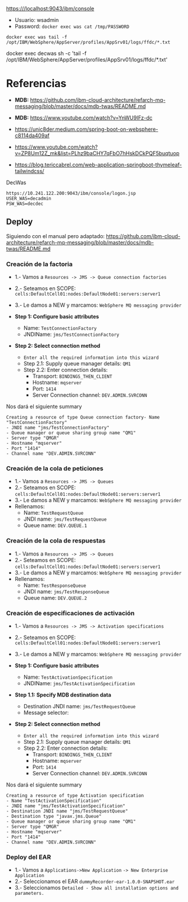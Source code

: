 

[https:///localhost:9043/ibm/console](https:///localhost:9043/ibm/console)

* Usuario: wsadmin
* Password: `docker exec was cat /tmp/PASSWORD`


`docker exec was tail -f /opt/IBM/WebSphere/AppServer/profiles/AppSrv01/logs/ffdc/*.txt`

docker exec decwas sh -c 'tail -f /opt/IBM/WebSphere/AppServer/profiles/AppSrv01/logs/ffdc/*.txt'

# Referencias 

* **MDB:** https://github.com/ibm-cloud-architecture/refarch-mq-messaging/blob/master/docs/mdb-twas/README.md
* **MDB:** https://www.youtube.com/watch?v=YnWU9IFz-dc

* https://unic8der.medium.com/spring-boot-on-websphere-c8114da409af
* https://www.youtube.com/watch?v=ZP8Um12Z_mk&list=PLhz9baCHY7qFbO7hHskDCkPQF5buqtuop
* https://blog.tericcabrel.com/web-application-springboot-thymeleaf-tailwindcss/


DecWas

```
https://10.241.122.200:9043/ibm/console/logon.jsp
USER_WAS=decadmin
PSW_WAS=decdec
```


## Deploy


Siguiendo con el manual pero adaptado:  https://github.com/ibm-cloud-architecture/refarch-mq-messaging/blob/master/docs/mdb-twas/README.md

### Creación de la factoria

- 1.- Vamos a `Resources -> JMS -> Queue connection factories`
- 2.- Seteamos en SCOPE: `cells:DefaultCell01:nodes:DefaultNode01:servers:server1` 
- 3.- Le damos a NEW y marcamos: `WebSphere MQ messaging provider`

- **Step  1:  Configure basic attributes**
   - Name: `TestConnectionFactory` 
   - JNDIName: `jms/TestConnectionFactory` 

- **Step  2:  Select connection method**
  - `Enter all the required information into this wizard`
  - Step  2.1:  Supply queue manager details: `QM1`
  - Step  2.2:  Enter connection details: 
    - Transport: `BINDINGS_THEN_CLIENT`
    - Hostname: `mqserver`
    - Port: `1414`
    - Server Connection channel: `DEV.ADMIN.SVRCONN`

Nos dará el siguiente summary

```
Creating a resource of type Queue connection factory- Name "TestConnectionFactory"
- JNDI name "jms/TestConnectionFactory"
- Queue manager or queue sharing group name "QM1"
- Server type "QMGR"
- Hostname "mqserver"
- Port "1414"
- Channel name "DEV.ADMIN.SVRCONN"
```

### Creación de la cola de peticiones

- 1.- Vamos a `Resources -> JMS -> Queues`
- 2.- Seteamos en SCOPE: `cells:DefaultCell01:nodes:DefaultNode01:servers:server1` 
- 3.- Le damos a NEW y marcamos: `WebSphere MQ messaging provider`
- Rellenamos:
  - Name: `TestRequestQueue`
  - JNDI name: `jms/TestRequestQueue`
  - Queue name: `DEV.QUEUE.1`

### Creación de la cola de respuestas

- 1.- Vamos a `Resources -> JMS -> Queues`
- 2.- Seteamos en SCOPE: `cells:DefaultCell01:nodes:DefaultNode01:servers:server1`
- 3.- Le damos a NEW y marcamos: `WebSphere MQ messaging provider`
- Rellenamos:
  - Name: `TestResponseQueue`
  - JNDI name: `jms/TestResponseQueue`
  - Queue name: `DEV.QUEUE.2`

### Creación de especificaciones de activación

- 1.- Vamos a `Resources -> JMS -> Activation specifications`
- 2.- Seteamos en SCOPE: `cells:DefaultCell01:nodes:DefaultNode01:servers:server1`
- 3.- Le damos a NEW y marcamos: `WebSphere MQ messaging provider`
- **Step  1:  Configure basic attributes**
  - Name: `TestActivationSpecification`
  - JNDIName: `jms/TestActivationSpecification`
- **Step  1.1:  Specify MDB destination data**
  - Destination JNDI name: `jms/TestRequestQueue`
  - Message selector: ` `

- **Step  2:  Select connection method**
  - `Enter all the required information into this wizard`
  - Step  2.1:  Supply queue manager details: `QM1`
  - Step  2.2:  Enter connection details:
    - Transport: `BINDINGS_THEN_CLIENT`
    - Hostname: `mqserver`
    - Port: `1414`
    - Server Connection channel: `DEV.ADMIN.SVRCONN`

Nos dará el siguiente summary

```
Creating a resource of type Activation specification
- Name "TestActivationSpecification"
- JNDI name "jms/TestActivationSpecification"
- Destination JNDI name "jms/TestRequestQueue"
- Destination type "javax.jms.Queue"
- Queue manager or queue sharing group name "QM1"
- Server type "QMGR"
- Hostname "mqserver"
- Port "1414"
- Channel name "DEV.ADMIN.SVRCONN"
```

### Deploy del EAR

- 1.- Vamos a `Applications->New Application` `-> New Enterprise Application` 
- 2.- Seleccionamos el EAR `dummyRecorder-ear-1.0.0-SNAPSHOT.ear`
- 3.- Seleccionamos `Detailed - Show all installation options and parameters.`


